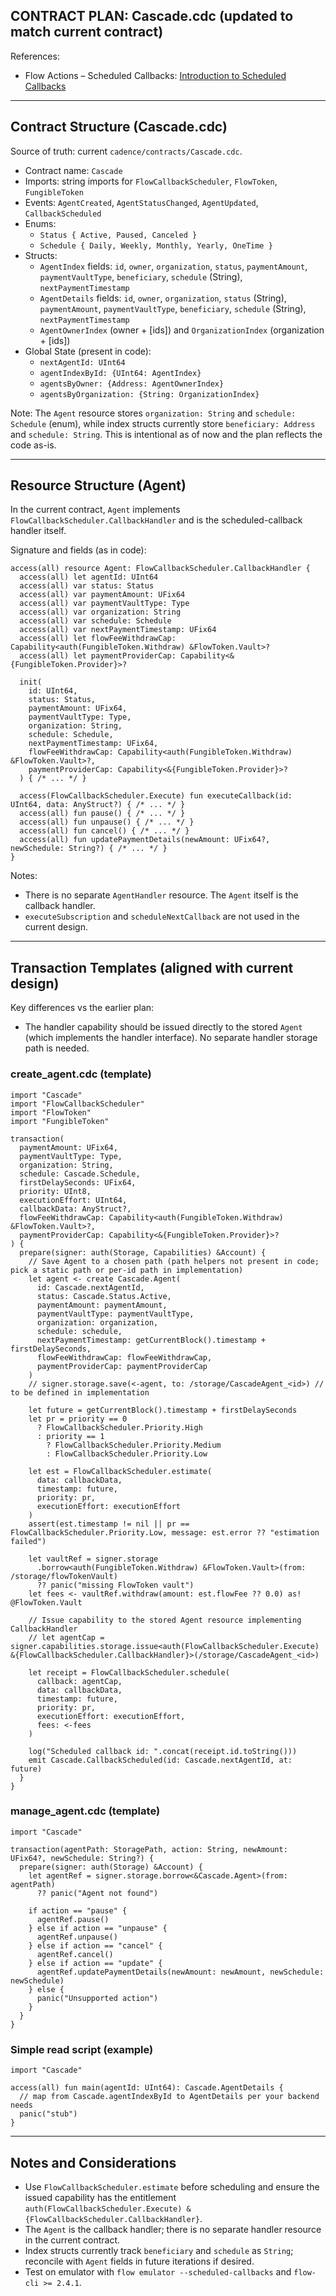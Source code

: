 ## CONTRACT PLAN: Cascade.cdc (updated to match current contract)

References:
- Flow Actions – Scheduled Callbacks: [Introduction to Scheduled Callbacks](https://developers.flow.com/blockchain-development-tutorials/flow-actions/scheduled-callbacks-introduction)

---

## Contract Structure (Cascade.cdc)

Source of truth: current `cadence/contracts/Cascade.cdc`.

- Contract name: `Cascade`
- Imports: string imports for `FlowCallbackScheduler`, `FlowToken`, `FungibleToken`
- Events: `AgentCreated`, `AgentStatusChanged`, `AgentUpdated`, `CallbackScheduled`
- Enums:
  - `Status { Active, Paused, Canceled }`
  - `Schedule { Daily, Weekly, Monthly, Yearly, OneTime }`
- Structs:
  - `AgentIndex` fields: `id`, `owner`, `organization`, `status`, `paymentAmount`, `paymentVaultType`, `beneficiary`, `schedule` (String), `nextPaymentTimestamp`
  - `AgentDetails` fields: `id`, `owner`, `organization`, `status` (String), `paymentAmount`, `paymentVaultType`, `beneficiary`, `schedule` (String), `nextPaymentTimestamp`
  - `AgentOwnerIndex` (owner + [ids]) and `OrganizationIndex` (organization + [ids])
- Global State (present in code):
  - `nextAgentId: UInt64`
  - `agentIndexById: {UInt64: AgentIndex}`
  - `agentsByOwner: {Address: AgentOwnerIndex}`
  - `agentsByOrganization: {String: OrganizationIndex}`

Note: The `Agent` resource stores `organization: String` and `schedule: Schedule` (enum), while index structs currently store `beneficiary: Address` and `schedule: String`. This is intentional as of now and the plan reflects the code as-is.

---

## Resource Structure (Agent)

In the current contract, `Agent` implements `FlowCallbackScheduler.CallbackHandler` and is the scheduled-callback handler itself.

Signature and fields (as in code):

```cadence
access(all) resource Agent: FlowCallbackScheduler.CallbackHandler {
  access(all) let agentId: UInt64
  access(all) var status: Status
  access(all) var paymentAmount: UFix64
  access(all) var paymentVaultType: Type
  access(all) var organization: String
  access(all) var schedule: Schedule
  access(all) var nextPaymentTimestamp: UFix64
  access(all) let flowFeeWithdrawCap: Capability<auth(FungibleToken.Withdraw) &FlowToken.Vault>?
  access(all) let paymentProviderCap: Capability<&{FungibleToken.Provider}>?

  init(
    id: UInt64,
    status: Status,
    paymentAmount: UFix64,
    paymentVaultType: Type,
    organization: String,
    schedule: Schedule,
    nextPaymentTimestamp: UFix64,
    flowFeeWithdrawCap: Capability<auth(FungibleToken.Withdraw) &FlowToken.Vault>?,
    paymentProviderCap: Capability<&{FungibleToken.Provider}>?
  ) { /* ... */ }

  access(FlowCallbackScheduler.Execute) fun executeCallback(id: UInt64, data: AnyStruct?) { /* ... */ }
  access(all) fun pause() { /* ... */ }
  access(all) fun unpause() { /* ... */ }
  access(all) fun cancel() { /* ... */ }
  access(all) fun updatePaymentDetails(newAmount: UFix64?, newSchedule: String?) { /* ... */ }
}
```

Notes:
- There is no separate `AgentHandler` resource. The `Agent` itself is the callback handler.
- `executeSubscription` and `scheduleNextCallback` are not used in the current design.

---

## Transaction Templates (aligned with current design)

Key differences vs the earlier plan:
- The handler capability should be issued directly to the stored `Agent` (which implements the handler interface). No separate handler storage path is needed.

### create_agent.cdc (template)

```cadence
import "Cascade"
import "FlowCallbackScheduler"
import "FlowToken"
import "FungibleToken"

transaction(
  paymentAmount: UFix64,
  paymentVaultType: Type,
  organization: String,
  schedule: Cascade.Schedule,
  firstDelaySeconds: UFix64,
  priority: UInt8,
  executionEffort: UInt64,
  callbackData: AnyStruct?,
  flowFeeWithdrawCap: Capability<auth(FungibleToken.Withdraw) &FlowToken.Vault>?,
  paymentProviderCap: Capability<&{FungibleToken.Provider}>?
) {
  prepare(signer: auth(Storage, Capabilities) &Account) {
    // Save Agent to a chosen path (path helpers not present in code; pick a static path or per-id path in implementation)
    let agent <- create Cascade.Agent(
      id: Cascade.nextAgentId,
      status: Cascade.Status.Active,
      paymentAmount: paymentAmount,
      paymentVaultType: paymentVaultType,
      organization: organization,
      schedule: schedule,
      nextPaymentTimestamp: getCurrentBlock().timestamp + firstDelaySeconds,
      flowFeeWithdrawCap: flowFeeWithdrawCap,
      paymentProviderCap: paymentProviderCap
    )
    // signer.storage.save(<-agent, to: /storage/CascadeAgent_<id>) // to be defined in implementation

    let future = getCurrentBlock().timestamp + firstDelaySeconds
    let pr = priority == 0
      ? FlowCallbackScheduler.Priority.High
      : priority == 1
        ? FlowCallbackScheduler.Priority.Medium
        : FlowCallbackScheduler.Priority.Low

    let est = FlowCallbackScheduler.estimate(
      data: callbackData,
      timestamp: future,
      priority: pr,
      executionEffort: executionEffort
    )
    assert(est.timestamp != nil || pr == FlowCallbackScheduler.Priority.Low, message: est.error ?? "estimation failed")

    let vaultRef = signer.storage
      .borrow<auth(FungibleToken.Withdraw) &FlowToken.Vault>(from: /storage/flowTokenVault)
      ?? panic("missing FlowToken vault")
    let fees <- vaultRef.withdraw(amount: est.flowFee ?? 0.0) as! @FlowToken.Vault

    // Issue capability to the stored Agent resource implementing CallbackHandler
    // let agentCap = signer.capabilities.storage.issue<auth(FlowCallbackScheduler.Execute) &{FlowCallbackScheduler.CallbackHandler}>(/storage/CascadeAgent_<id>)

    let receipt = FlowCallbackScheduler.schedule(
      callback: agentCap,
      data: callbackData,
      timestamp: future,
      priority: pr,
      executionEffort: executionEffort,
      fees: <-fees
    )

    log("Scheduled callback id: ".concat(receipt.id.toString()))
    emit Cascade.CallbackScheduled(id: Cascade.nextAgentId, at: future)
  }
}
```

### manage_agent.cdc (template)

```cadence
import "Cascade"

transaction(agentPath: StoragePath, action: String, newAmount: UFix64?, newSchedule: String?) {
  prepare(signer: auth(Storage) &Account) {
    let agentRef = signer.storage.borrow<&Cascade.Agent>(from: agentPath)
      ?? panic("Agent not found")

    if action == "pause" {
      agentRef.pause()
    } else if action == "unpause" {
      agentRef.unpause()
    } else if action == "cancel" {
      agentRef.cancel()
    } else if action == "update" {
      agentRef.updatePaymentDetails(newAmount: newAmount, newSchedule: newSchedule)
    } else {
      panic("Unsupported action")
    }
  }
}
```

### Simple read script (example)

```cadence
import "Cascade"

access(all) fun main(agentId: UInt64): Cascade.AgentDetails {
  // map from Cascade.agentIndexById to AgentDetails per your backend needs
  panic("stub")
}
```

---

## Notes and Considerations

- Use `FlowCallbackScheduler.estimate` before scheduling and ensure the issued capability has the entitlement `auth(FlowCallbackScheduler.Execute) &{FlowCallbackScheduler.CallbackHandler}`.
- The `Agent` is the callback handler; there is no separate handler resource in the current contract.
- Index structs currently track `beneficiary` and `schedule` as `String`; reconcile with `Agent` fields in future iterations if desired.
- Test on emulator with `flow emulator --scheduled-callbacks` and `flow-cli >= 2.4.1`.
